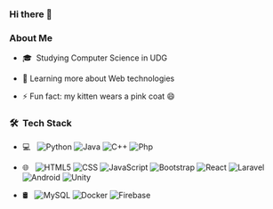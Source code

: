 ### Hi there 👋

<h3>About Me </h3>

- 🎓&nbsp; Studying Computer Science in UDG

- 🌱&nbsp;Learning more about Web technologies

- ⚡ Fun fact: my kitten wears a pink coat 😄


<h3> 🛠 &nbsp;Tech Stack</h3>

- 💻 &nbsp;
  ![Python](https://img.shields.io/badge/-Python-333333?style=flat&logo=python)
  ![Java](https://img.shields.io/badge/-Java-333333?style=flat&logo=Java&logoColor=007396)
  ![C++](https://img.shields.io/badge/-C++-333333?style=flat&logo=C%2B%2B&logoColor=00599C)
  ![Php](https://img.shields.io/badge/-Php-333333?style=flat&logo=php)
  
 - 🌐 &nbsp;
  ![HTML5](https://img.shields.io/badge/-HTML5-333333?style=flat&logo=HTML5)
  ![CSS](https://img.shields.io/badge/-CSS-333333?style=flat&logo=CSS3&logoColor=1572B6)
  ![JavaScript](https://img.shields.io/badge/-JavaScript-333333?style=flat&logo=javascript)
  ![Bootstrap](https://img.shields.io/badge/-Bootstrap-333333?style=flat&logo=bootstrap&logoColor=563D7C)
  ![React](https://img.shields.io/badge/-React-333333?style=flat&logo=react)
  ![Laravel](https://img.shields.io/badge/-Laravel-333333?style=flat&logo=laravel)
  ![Android](https://img.shields.io/badge/-Android-333333?style=flat&logo=android)
  ![Unity](https://img.shields.io/badge/-Unity-333333?style=flat&logo=unity)
  
  
 - 🛢 &nbsp;
  ![MySQL](https://img.shields.io/badge/-MySQL-333333?style=flat&logo=mysql)
  ![Docker](https://img.shields.io/badge/-Docker-black?style=flat-square&logo=docker)
  ![Firebase](https://img.shields.io/badge/-Firebase-333333?style=flat&logo=firebase)
  
  
  
<!--
**kings8963/kings8963** is a ✨ _special_ ✨ repository because its `README.md` (this file) appears on your GitHub profile.

Here are some ideas to get you started:

- 🔭 I’m currently working on ...
- 🌱 I’m currently learning ...
- 👯 I’m looking to collaborate on ...
- 🤔 I’m looking for help with ...
- 💬 Ask me about ...
- 📫 How to reach me: ...
- 😄 Pronouns: ...
- ⚡ Fun fact: ...
-->
